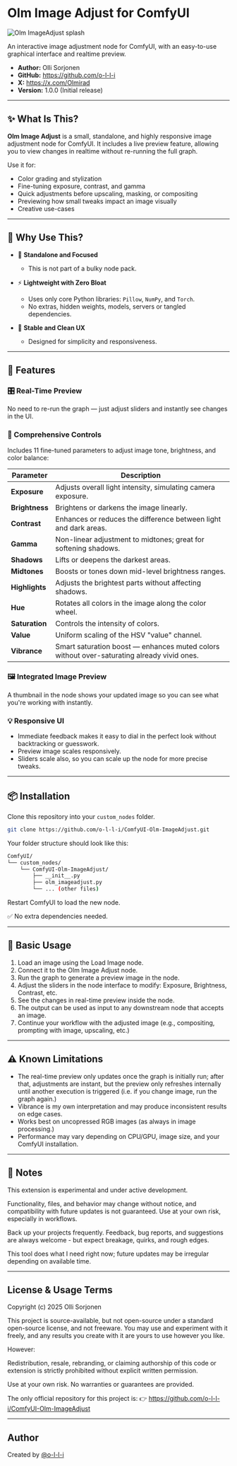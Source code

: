 # Olm Image Adjust for ComfyUI

![Olm ImageAdjust splash](./assets/olm_imageadjust_splash.png)

An interactive image adjustment node for ComfyUI, with an easy-to-use graphical interface and realtime preview.

- **Author:** Olli Sorjonen
- **GitHub:** https://github.com/o-l-l-i
- **X:** https://x.com/Olmirad
- **Version:** 1.0.0 (Initial release)

---

## ✨ What Is This?

**Olm Image Adjust** is a small, standalone, and highly responsive image adjustment node for ComfyUI.
It includes a live preview feature, allowing you to view changes in realtime without re-running the full graph.

Use it for:

- Color grading and stylization
- Fine-tuning exposure, contrast, and gamma
- Quick adjustments before upscaling, masking, or compositing
- Previewing how small tweaks impact an image visually
- Creative use-cases

---

## 🎯 Why Use This?

- 🧩 **Standalone and Focused**
  - This is not part of a bulky node pack.

- ⚡ **Lightweight with Zero Bloat**
  - Uses only core Python libraries: `Pillow`, `NumPy`, and `Torch`.
  - No extras, hidden weights, models, servers or tangled dependencies.

- 🧘 **Stable and Clean UX**
  - Designed for simplicity and responsiveness.

---


## 🎨 Features

### 🎛️ Real-Time Preview
No need to re-run the graph — just adjust sliders and instantly see changes in the UI.

### 🌈 Comprehensive Controls
Includes 11 fine-tuned parameters to adjust image tone, brightness, and color balance:

| Parameter     | Description |
|---------------|-------------|
| **Exposure**  | Adjusts overall light intensity, simulating camera exposure. |
| **Brightness**| Brightens or darkens the image linearly. |
| **Contrast**  | Enhances or reduces the difference between light and dark areas. |
| **Gamma**     | Non-linear adjustment to midtones; great for softening shadows. |
| **Shadows**   | Lifts or deepens the darkest areas. |
| **Midtones**  | Boosts or tones down mid-level brightness ranges. |
| **Highlights**| Adjusts the brightest parts without affecting shadows. |
| **Hue**       | Rotates all colors in the image along the color wheel. |
| **Saturation**| Controls the intensity of colors. |
| **Value**     | Uniform scaling of the HSV "value" channel. |
| **Vibrance**  | Smart saturation boost — enhances muted colors without over-saturating already vivid ones. |

### 🖼️ Integrated Image Preview
A thumbnail in the node shows your updated image so you can see what you're working with instantly.

### 💡 Responsive UI
- Immediate feedback makes it easy to dial in the perfect look without backtracking or guesswork.
- Preview image scales responsively.
- Sliders scale also, so you can scale up the node for more precise tweaks.

---

## 📦 Installation

Clone this repository into your `custom_nodes` folder.

```bash
git clone https://github.com/o-l-l-i/ComfyUI-Olm-ImageAdjust.git
```

Your folder structure should look like this:

```bash
ComfyUI/
└── custom_nodes/
    └── ComfyUI-Olm-ImageAdjust/
        ├── __init__.py
        ├── olm_imageadjust.py
        └── ... (other files)
```

Restart ComfyUI to load the new node.

✅ No extra dependencies needed.

---

## 🧪 Basic Usage
1. Load an image using the Load Image node.
2. Connect it to the Olm Image Adjust node.
3. Run the graph to generate a preview image in the node.
4. Adjust the sliders in the node interface to modify: Exposure, Brightness, Contrast, etc.
5. See the changes in real-time preview inside the node.
6. The output can be used as input to any downstream node that accepts an image.
7. Continue your workflow with the adjusted image (e.g., compositing, prompting with image, upscaling, etc.)

---

## ⚠️ Known Limitations
- The real-time preview only updates once the graph is initially run; after that, adjustments are instant, but the preview only refreshes internally until another execution is triggered (i.e. if you change image, run the graph again.)
- Vibrance is my own interpretation and may produce inconsistent results on edge cases.
- Works best on uncopressed RGB images (as always in image processing.)
- Performance may vary depending on CPU/GPU, image size, and your ComfyUI installation.

---

## 💬 Notes

This extension is experimental and under active development.

Functionality, files, and behavior may change without notice, and compatibility with future updates is not guaranteed. Use at your own risk, especially in workflows.

Back up your projects frequently. Feedback, bug reports, and suggestions are always welcome - but expect breakage, quirks, and rough edges.

This tool does what I need right now; future updates may be irregular depending on available time.

---

## License & Usage Terms

Copyright (c) 2025 Olli Sorjonen

This project is source-available, but not open-source under a standard open-source license, and not freeware.
You may use and experiment with it freely, and any results you create with it are yours to use however you like.

However:

Redistribution, resale, rebranding, or claiming authorship of this code or extension is strictly prohibited without explicit written permission.

Use at your own risk. No warranties or guarantees are provided.

The only official repository for this project is: 👉 https://github.com/o-l-l-i/ComfyUI-Olm-ImageAdjust

---

## Author

Created by [@o-l-l-i](https://github.com/o-l-l-i)